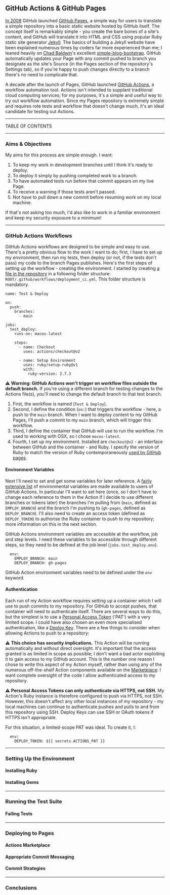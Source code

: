 ## GitHub Actions & GitHub Pages

[In 2008](https://github.blog/2008-12-18-github-pages/) GitHub launched [GitHub Pages](https://pages.github.com/), a simple way for users to translate a simple repository into a basic static website hosted by GitHub itself. The concept itself is remarkably simple - you create the bare bones of a site's content, and GitHub will translate it into HTML and CSS using popular Ruby static site generator [Jekyll](https://jekyllrb.com/). The basics of building a Jekyll website have been explained numerous times by coders far more experienced than me; I leaned heavily on [Chad Baldwin](https://github.com/chadbaldwin)'s excellent [simple-blog-bootstrap](https://github.com/chadbaldwin/simple-blog-bootstrap/). GitHub automatically updates your Page with any commit pushed to branch you designate as the site's Source (in the Pages section of the repository's Settings tab), so if you're happy to push changes directly to a branch there's no need to complicate that.

A decade after the launch of Pages, GitHub launched [GitHub Actions](https://github.com/features/actions), a workflow automation tool. Actions isn't intended to supplant traditional cloud computing services; for my purposes, it's a simple and useful way to try out workflow automation. Since my Pages repository is extremely simple and requires rote tests and workflow that doesn't change much, it's an ideal candidate for testing out Actions.

---

TABLE OF CONTENTS

---

### Aims & Objectives

My aims for this process are simple enough. I want:

1. To keep my work in development branches until I think it's ready to deploy.
2. To deploy it simply by pushing completed work to a branch.
3. To have automated tests run before that commit appears on my live Page.
4. To receive a warning if those tests aren't passed.
5. Not have to pull down a new commit before resuming work on my local machine.

If that's not asking too much, I'd also like to work in a familiar environment and keep my security exposure to a minimum!

---

### GitHub Actions Workflows

GitHub Actions workflows are designed to be simple and easy to use. There's a pretty obvious flow to the work I want to do; first, I have to set up my environment, then run my tests, then deploy (or not, if the tests don't pass) my code to the branch Pages publishes. Here's the first steps of setting up the workflow - creating the environment. I started by creating [a file in the repository](https://github.com/JoshSinyor/JoshSinyor.github.io/blob/main/.github/workflows/deployment_ci.yml) in a following folder structure: `ROOT/.github/workflows/deployment_ci.yml`. This folder structure is mandatory.

```
name: Test & Deploy

on:
  push:
    branches:
      - main

jobs:
  test_deploy:
    runs-on: macos-latest

    steps:
      - name: Checkout
        uses: actions/checkout@v2

      - name: Setup Environment
        uses: ruby/setup-ruby@v1
        with:
          ruby-version: 2.7.3
```

⚠️ **Warning: GitHub Actions won't trigger on workflow files outside the default branch.** If you're using a different branch for testing changes to the Actions file(s), you'll need to change the default branch to that test branch.

1. First, the workflow is named (`Test & Deploy`).
2. Second, I define the condition (`on:`) that triggers the workflow - here, a push to the `main` branch. When I want to deploy content to my GitHub Pages, I'll push a commit to my `main` branch, which will trigger this workflow.
3. Third, I define the container that GitHub will use to run the workflow. I'm used to working with OSX, so I chose `macos-latest`.
4. Fourth, I set up my environment. Installed are `checkout@v2` - an interface between GitHub and the container - and Ruby. I specify the version of Ruby to match the version of Ruby contemporaneously [used by GitHub pages](https://pages.github.com/versions/).

#### Environment Variables

Next I'll need to set and get some variables for later reference. A [fairly extensive list](https://docs.github.com/en/actions/learn-github-actions/environment-variables) of environmental variables are made available to users of GitHub Actions. In particular I'll want to set here (once, so I don't have to change each reference to them in the Action if I decide to use different branches or tokens later) the branches I'm pulling from (`main`, defined as `EMPLOY_BRANCH`) and the branch I'm pushing to (`gh-pages`, defined as `DEPLOY_BRANCH`). I'll also need to create an access token (defined as `DEPLOY_TOKEN`) to authorise the Ruby container to push to my repository; more information on this in the next section.

GitHub Actions environment variables are accessible at the workflow, job and step levels. I need these variables to be accessible through different steps, so they need to be defined at the job level (`jobs.test_deploy.env`).

```
  env:
    EMPLOY_BRANCH: main
    DEPLOY_BRANCH: gh-pages
```

GitHub Action environment variables need to be defined under the `env` keyword.

#### Authentication

Each run of my Action workflow requires setting up a container which I will use to push commits to my repository. For GitHub to accept pushes, that container will need to authenticate itself. There are several ways to do this, but the simplest is to use a [Personal Access Token](https://docs.github.com/en/authentication/keeping-your-account-and-data-secure/creating-a-personal-access-token) ('PAT') with a very limited scope. I could have also chosen an even more specialised authentication, like a [Deploy Key](https://docs.github.com/en/developers/overview/managing-deploy-keys). There are a few things to consider when allowing Actions to push to a repository:

⚠️ **This choice has security implications.** This Action will be running automatically and without direct oversight. It's important that the access granted is as limited in scope as possible; I don't want a bad actor exploiting it to gain access to my GitHub account. This is the number one reason I chose to write this aspect of my Action myself, rather than using any of the numerous off-the-shelf Action components available on the [Marketplace](https://github.com/marketplace?type=actions): I want complete oversight of the code I allow authenticated access to my repository.

⚠️ **Personal Access Tokens can only authenticate via HTTPS, not SSH.** My Action's Ruby instance is therefore configured to push via HTTPS, not SSH. However, this doesn't affect any other local instances of my repository - my local machines can continue to authenticate pushes and pulls to and from this repository using SSH. Deploy Keys can use SSH or OAuth tokens if HTTPS isn't appropriate.

For this situation, a limited-scope PAT was ideal. To create it, I:

```
  env:
    DEPLOY_TOKEN: ${{ secrets.ACTIONS_PAT }}
```

---

### Setting Up the Environment

#### Installing Ruby

#### Installing Gems

---

### Running the Test Suite

#### Failing Tests

---

### Deploying to Pages

#### Actions Marketplace

#### Appropriate Commit Messaging

#### Commit Strategies

---

### Conclusions
